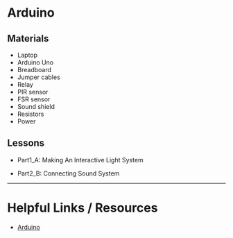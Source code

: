 # Arduino

## Materials
- Laptop
- Arduino Uno
- Breadboard
- Jumper cables
- Relay
- PIR sensor
- FSR sensor
- Sound shield
- Resistors
- Power

## Lessons

- Part1_A: Making An Interactive Light System

- Part2_B: Connecting Sound System

---

# Helpful Links / Resources

* [Arduino](https://www.arduino.cc/en/Reference/HomePage) 
